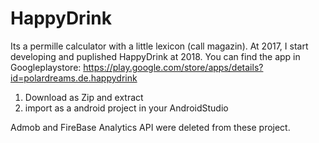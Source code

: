 # HappyDrink
Its a permille calculator with a little lexicon (call magazin). At 2017, I start developing and puplished HappyDrink at 2018. You can find the app in Googleplaystore: https://play.google.com/store/apps/details?id=polardreams.de.happydrink 

1) Download as Zip and extract
2) import as a android project in your AndroidStudio


Admob and FireBase Analytics API were deleted from these project.
